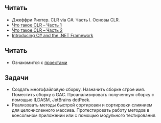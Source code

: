## Читать
- Джеффри Рихтер. CLR via C#. Часть I. Основы CLR.
- [Что такое CLR – Часть 1](http://kavayii.blogspot.com.by/2010/08/clr.html)
- [Что такое CLR – Часть 2](http://kavayii.blogspot.com.by/2010/08/clr-2.html)
- [Introducing C# and the .NET Framework](https://github.com/AnzhelikaKravchuk/.NET-Training/wiki/Introducing-C%23-and-the-.NET-Framework)

## Читать
- Ознакомится с [проектами](https://github.com/EPM-RD-NETLAB/.NET-Framework-modules/tree/master/M1.%20Introduction%20to%20the%20C%23%20Language%20and%20the%20.NET%20Framework/Samples/VS)

## Задачи
- Cоздать многофайловую сборку. Назначить сборке строе имя. Поместить сборку в GAC. Проанализировать полученную сборку с помощью ILDASM, JetBrains dotPeek. 
- Реализовать методы быстрой сортировки и сортировки слиянием для целочисленного массива. Протестировать работу методов в консольном приложении или с помощью модульного тестирования.
